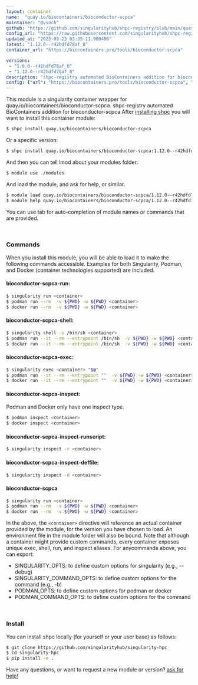 ```yaml
---
layout: container
name:  "quay.io/biocontainers/bioconductor-scpca"
maintainer: "@vsoch"
github: "https://github.com/singularityhub/shpc-registry/blob/main/quay.io/biocontainers/bioconductor-scpca/container.yaml"
config_url: "https://raw.githubusercontent.com/singularityhub/shpc-registry/main/quay.io/biocontainers/bioconductor-scpca/container.yaml"
updated_at: "2023-03-23 03:35:11.900496"
latest: "1.12.0--r42hdfd78af_0"
container_url: "https://biocontainers.pro/tools/bioconductor-scpca"

versions:
 - "1.8.0--r41hdfd78af_0"
 - "1.12.0--r42hdfd78af_0"
description: "shpc-registry automated BioContainers addition for bioconductor-scpca"
config: {"url": "https://biocontainers.pro/tools/bioconductor-scpca", "maintainer": "@vsoch", "description": "shpc-registry automated BioContainers addition for bioconductor-scpca", "latest": {"1.12.0--r42hdfd78af_0": "sha256:881e0be5fb555af678c380dc62e50158f6dfc8c19dd1adc14fb165bf9316ba20"}, "tags": {"1.8.0--r41hdfd78af_0": "sha256:a73c20cdf3ca1c6da8709eb9a5695238b6dff0a5f48e2732bc76ff9057e71db3", "1.12.0--r42hdfd78af_0": "sha256:881e0be5fb555af678c380dc62e50158f6dfc8c19dd1adc14fb165bf9316ba20"}, "docker": "quay.io/biocontainers/bioconductor-scpca"}
---
```


This module is a singularity container wrapper for quay.io/biocontainers/bioconductor-scpca.
shpc-registry automated BioContainers addition for bioconductor-scpca
After [installing shpc](#install) you will want to install this container module:


```bash
$ shpc install quay.io/biocontainers/bioconductor-scpca
```

Or a specific version:

```bash
$ shpc install quay.io/biocontainers/bioconductor-scpca:1.12.0--r42hdfd78af_0
```

And then you can tell lmod about your modules folder:

```bash
$ module use ./modules
```

And load the module, and ask for help, or similar.

```bash
$ module load quay.io/biocontainers/bioconductor-scpca/1.12.0--r42hdfd78af_0
$ module help quay.io/biocontainers/bioconductor-scpca/1.12.0--r42hdfd78af_0
```

You can use tab for auto-completion of module names or commands that are provided.

<br>

### Commands

When you install this module, you will be able to load it to make the following commands accessible.
Examples for both Singularity, Podman, and Docker (container technologies supported) are included.

#### bioconductor-scpca-run:

```bash
$ singularity run <container>
$ podman run --rm  -v ${PWD} -w ${PWD} <container>
$ docker run --rm  -v ${PWD} -w ${PWD} <container>
```

#### bioconductor-scpca-shell:

```bash
$ singularity shell -s /bin/sh <container>
$ podman run --it --rm --entrypoint /bin/sh  -v ${PWD} -w ${PWD} <container>
$ docker run --it --rm --entrypoint /bin/sh  -v ${PWD} -w ${PWD} <container>
```

#### bioconductor-scpca-exec:

```bash
$ singularity exec <container> "$@"
$ podman run --it --rm --entrypoint ""  -v ${PWD} -w ${PWD} <container> "$@"
$ docker run --it --rm --entrypoint ""  -v ${PWD} -w ${PWD} <container> "$@"
```

#### bioconductor-scpca-inspect:

Podman and Docker only have one inspect type.

```bash
$ podman inspect <container>
$ docker inspect <container>
```

#### bioconductor-scpca-inspect-runscript:

```bash
$ singularity inspect -r <container>
```

#### bioconductor-scpca-inspect-deffile:

```bash
$ singularity inspect -d <container>
```



#### bioconductor-scpca

```bash
$ singularity run <container>
$ podman run --rm  -v ${PWD} -w ${PWD} <container>
$ docker run --rm  -v ${PWD} -w ${PWD} <container>
```


In the above, the `<container>` directive will reference an actual container provided
by the module, for the version you have chosen to load. An environment file in the
module folder will also be bound. Note that although a container
might provide custom commands, every container exposes unique exec, shell, run, and
inspect aliases. For anycommands above, you can export:

 - SINGULARITY_OPTS: to define custom options for singularity (e.g., --debug)
 - SINGULARITY_COMMAND_OPTS: to define custom options for the command (e.g., -b)
 - PODMAN_OPTS: to define custom options for podman or docker
 - PODMAN_COMMAND_OPTS: to define custom options for the command

<br>

### Install

You can install shpc locally (for yourself or your user base) as follows:

```bash
$ git clone https://github.com/singularityhub/singularity-hpc
$ cd singularity-hpc
$ pip install -e .
```

Have any questions, or want to request a new module or version? [ask for help!](https://github.com/singularityhub/singularity-hpc/issues)